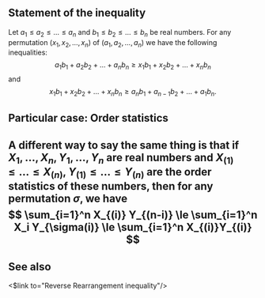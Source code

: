 ## Statement of the inequality

Let $a_1 \le  a_2 \le \dots \le   a_n$ and $b_1 \le b_2 \le \dots\le b_n$ be real numbers. For any permutation $(x_1, x_2,\dots, x_n)$ of
$(a_1, a_2, \dots , a_n)$ we have the following inequalities:
$$a_1b_1 + a_2b_2 + \dots + a_nb_n ≥ x_1b_1 + x_2b_2 + \dots + x_nb_n $$
and 
$$ x_1b_1 + x_2b_2 + \dots + x_nb_n \ge  a_nb_1 + a_{n−1}b_2 + \dots + a_1b_n.$$

## Particular case: Order statistics

A different way to say the same thing is that if $X_1,\dots,X_n, Y_1,\dots,Y_n$ are real numbers and $X_{(1)}\le \dots \le X_{(n)}$, $Y_{(1)}\le \dots \le Y_{(n)}$ are the order statistics of these numbers, then for any permutation $\sigma$, we have 
$$ \sum_{i=1}^n X_{(i)} Y_{(n-i)}  \le \sum_{i=1}^n X_i Y_{\sigma(i)} \le \sum_{i=1}^n X_{(i)}Y_{(i)} $$
---

## See also

<$link to="Reverse Rearrangement inequality"/>